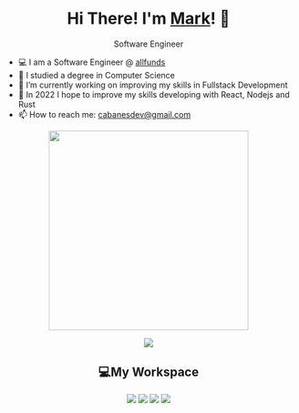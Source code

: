 <h1 align='center'>
    Hi There! I'm <a href="https://twitter.com/cabanesdev">Mark</a>! 👋
</h1>

<p align='center'>
  Software Engineer
</p>


- 💻 I am a Software Engineer @ [allfunds](https://allfunds.com/en/)<br>
- 🌱 I studied a degree in Computer Science<br>
- 🔭 I’m currently working on improving my skills in Fullstack Development<br>
- 🤔 In 2022 I hope to improve my skills developing with React, Nodejs and Rust<br>
- 📫 How to reach me: [cabanesdev@gmail.com](mailto:cabanesdev@gmail.com)<br>


<p align='center'>
  <a href="#"><img src="https://github-readme-stats.vercel.app/api?username=cabanesdev&show_icons=true&count_private=true&theme=dark" width="350"></a>
</p>

<p align='center'>
  <a href=""><img src="https://github-readme-stats.vercel.app/api/top-langs/?username=cabanesdev&theme=dark&hide=jupyter notebook,TeX&layout=compact"></a>
</p>


<h2 align='center'>💻My Workspace</h2>
<p align='center'>
    <img src='https://img.shields.io/badge/Linux-FCC624?style=for-the-badge&logo=linux&logoColor=black'>
    <img src='https://img.shields.io/badge/AMD-Ryzen 5 3600x-ED1C24?style=for-the-badge&logo=amd&logoColor=black'>
    <img src="https://img.shields.io/badge/RAM-16GB-%230071C5.svg?&style=for-the-badge&logoColor=white" />
    <img src='https://img.shields.io/badge/NVIDIA-GTX2060-76B900?style=for-the-badge&logo=nvidia&logoColor=white'>
</p>
